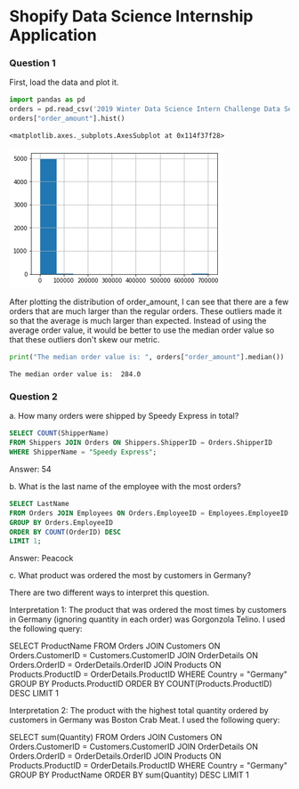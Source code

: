 # Shopify Data Science Internship Application

### Question 1

First, load the data and plot it.


```python
import pandas as pd
orders = pd.read_csv('2019 Winter Data Science Intern Challenge Data Set - Sheet1.csv')
orders["order_amount"].hist()
```




    <matplotlib.axes._subplots.AxesSubplot at 0x114f37f28>




    
![png](Question%201_2_1.png)
    


After plotting the distribution of order_amount, I can see that there are a few orders that are much larger than the regular orders. These outliers made it so that the average is much larger than expected. Instead of using the average order value, it would be better to use the median order value so that these outliers don't skew our metric.


```python
print("The median order value is: ", orders["order_amount"].median())
```

    The median order value is:  284.0


### Question 2
a. How many orders were shipped by Speedy Express in total?
```sql
SELECT COUNT(ShipperName) 
FROM Shippers JOIN Orders ON Shippers.ShipperID = Orders.ShipperID
WHERE ShipperName = "Speedy Express";
```

Answer: 54

b. What is the last name of the employee with the most orders?
```sql
SELECT LastName
FROM Orders JOIN Employees ON Orders.EmployeeID = Employees.EmployeeID
GROUP BY Orders.EmployeeID 
ORDER BY COUNT(OrderID) DESC
LIMIT 1;
```

Answer: Peacock

c. What product was ordered the most by customers in Germany?

There are two different ways to interpret this question. 

Interpretation 1: The product that was ordered the most times by customers in Germany (ignoring quantity in each order) was Gorgonzola Telino. I used the following query:

SELECT ProductName
FROM Orders 
JOIN Customers ON Orders.CustomerID = Customers.CustomerID
JOIN OrderDetails ON Orders.OrderID = OrderDetails.OrderID
JOIN Products ON Products.ProductID = OrderDetails.ProductID
WHERE Country = "Germany"
GROUP BY Products.ProductID
ORDER BY COUNT(Products.ProductID) DESC
LIMIT 1

Interpretation 2: The product with the highest total quantity ordered by customers in Germany was Boston Crab Meat. I used the following query:

SELECT sum(Quantity)
FROM Orders 
JOIN Customers ON Orders.CustomerID = Customers.CustomerID
JOIN OrderDetails ON Orders.OrderID = OrderDetails.OrderID
JOIN Products ON Products.ProductID = OrderDetails.ProductID
WHERE Country = "Germany"
GROUP BY ProductName
ORDER BY sum(Quantity) DESC
LIMIT 1
